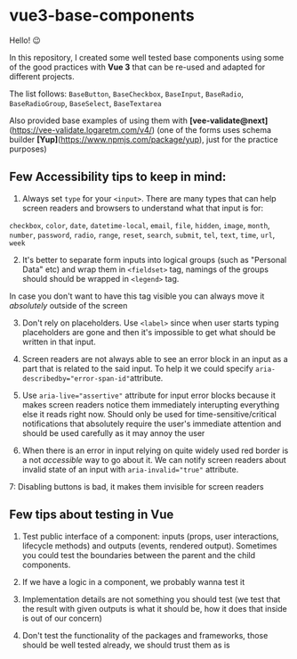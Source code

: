 # vue3-base-components

Hello! 😉

In this repository, I created some well tested base components using some of the good practices with **Vue 3** that can be re-used and adapted for different projects.

The list follows: `BaseButton`, `BaseCheckbox`, `BaseInput`, `BaseRadio`, `BaseRadioGroup`, `BaseSelect`, `BaseTextarea`

Also provided base examples of using them with **[vee-validate@next]**(https://vee-validate.logaretm.com/v4/) (one of the forms uses schema builder **[Yup]**(https://www.npmjs.com/package/yup), just for the practice purposes)

## Few Accessibility tips to keep in mind:

1. Always set `type` for your `<input>`. There are many types that 
can help screen readers and browsers to understand what that input is for:

`checkbox`, `color`, `date`, `datetime-local`, `email`, `file`, `hidden`, `image`, `month`, `number`, `password`, `radio`, `range`, `reset`, `search`, `submit`, `tel`, `text`, `time`, `url`, `week`

2. It's better to separate form inputs into logical groups (such as "Personal Data" etc) and wrap them in `<fieldset>` tag, namings of the groups should should be wrapped in `<legend>` tag. 

In case you don't want to have this tag visible you can always move it *absolutely* outside of the screen 

3. Don't rely on placeholders. Use `<label>` since when user starts typing placeholders are gone and then it's impossible to get what should be written in that input. 

4. Screen readers are not always able to see an error block in an input as a part that is related to the said input. To help it we could specify `aria-describedby="error-span-id"`attribute. 

5. Use `aria-live="assertive"` attribute for input error blocks because it makes screen readers notice them immediately interupting everything else it reads right now. Should only be used for time-sensitive/critical notifications that absolutely require the user's immediate attention and should be used carefully as it may annoy the user

6. When there is an error in input relying on quite widely used red border is a not *accessible* way to go about it. We can notify screen readers about invalid state of an input with `aria-invalid="true"` attribute.

7: Disabling buttons is bad, it makes them invisible for screen readers

## Few tips about testing in Vue

1. Test public interface of a component: inputs (props, user interactions, lifecycle methods) 
and outputs (events, rendered output). Sometimes you could test the boundaries between the parent and the child components.

2. If we have a logic in a component, we probably wanna test it

3. Implementation details are not something you should test 
(we test that the result with given outputs is what it should be, how it does that inside is out of our concern)

4. Don't test the functionality of the packages and frameworks, those should be well tested already, we should trust them as is

